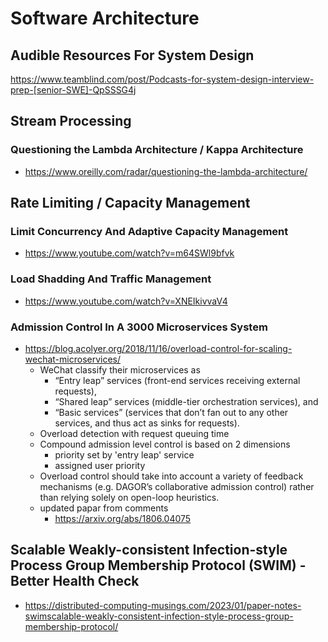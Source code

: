 # Software Architecture

## Audible Resources For System Design
https://www.teamblind.com/post/Podcasts-for-system-design-interview-prep-[senior-SWE]-QpSSSG4j

## Stream Processing

### Questioning the Lambda Architecture / Kappa Architecture
- https://www.oreilly.com/radar/questioning-the-lambda-architecture/

## Rate Limiting / Capacity Management

### Limit Concurrency And Adaptive Capacity Management
- https://www.youtube.com/watch?v=m64SWl9bfvk

### Load Shadding And Traffic Management
- https://www.youtube.com/watch?v=XNEIkivvaV4

### Admission Control In A 3000 Microservices System
- https://blog.acolyer.org/2018/11/16/overload-control-for-scaling-wechat-microservices/
    - WeChat classify their microservices as 
        - “Entry leap” services (front-end services receiving external requests), 
        - “Shared leap” services (middle-tier orchestration services), and 
        - “Basic services” (services that don’t fan out to any other services, and thus act as sinks for requests).
    - Overload detection with request queuing time
    - Compound admission level control is based on 2 dimensions
        - priority set by 'entry leap' service
        - assigned user priority
    - Overload control should take into account a variety of feedback mechanisms (e.g. DAGOR’s collaborative admission control) rather than relying solely on open-loop heuristics.
    - updated papar from comments
        - https://arxiv.org/abs/1806.04075    

## Scalable Weakly-consistent Infection-style Process Group Membership Protocol (SWIM) - Better Health Check
- https://distributed-computing-musings.com/2023/01/paper-notes-swimscalable-weakly-consistent-infection-style-process-group-membership-protocol/
